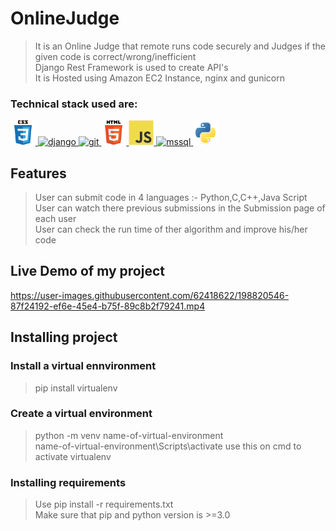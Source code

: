 # OnlineJudge

>It is an Online Judge that remote runs code securely and Judges if the given code is correct/wrong/inefficient<br>
>Django Rest Framework is used to create API's <br>
>It is Hosted using Amazon EC2 Instance, nginx and gunicorn<br>


<h3 align="left">Technical stack used are:</h3>
<p align="left"> <a href="https://getbootstrap.com" target="_blank" rel="noreferrer">  <img src="https://raw.githubusercontent.com/devicons/devicon/master/icons/css3/css3-original-wordmark.svg" alt="css3" width="40" height="40"/> </a> <a href="https://www.djangoproject.com/" target="_blank" rel="noreferrer"> <img src="https://cdn.worldvectorlogo.com/logos/django.svg" alt="django" width="40" height="40"/> </a> <a href="https://flask.palletsprojects.com/" target="_blank" rel="noreferrer"> <img src="https://www.vectorlogo.zone/logos/git-scm/git-scm-icon.svg" alt="git" width="40" height="40"/> </a> <a href="https://www.w3.org/html/" target="_blank" rel="noreferrer"> <img src="https://raw.githubusercontent.com/devicons/devicon/master/icons/html5/html5-original-wordmark.svg" alt="html5" width="40" height="40"/> </a> <a href="https://developer.mozilla.org/en-US/docs/Web/JavaScript" target="_blank" rel="noreferrer"> <img src="https://raw.githubusercontent.com/devicons/devicon/master/icons/javascript/javascript-original.svg" alt="javascript" width="40" height="40"/> </a> <a href="https://www.microsoft.com/en-us/sql-server" target="_blank" rel="noreferrer"> <img src="https://www.svgrepo.com/show/303229/microsoft-sql-server-logo.svg" alt="mssql" width="40" height="40"/> </a> <a href="https://pandas.pydata.org/" target="_blank" rel="noreferrer">  <img src="https://raw.githubusercontent.com/devicons/devicon/master/icons/python/python-original.svg" alt="python" width="40" height="40"/> </a> </p>
  
## Features
>User can submit code in 4 languages :- Python,C,C++,Java Script<br>
>User can watch there previous submissions in the Submission page of each user<br>
>User can check the run time of ther algorithm and improve his/her code<br>
 
## Live Demo of my project

  https://user-images.githubusercontent.com/62418622/198820546-87f24192-ef6e-45e4-b75f-89c8b2f79241.mp4
  
## Installing project

### Install a virtual ennvironment
>pip install virtualenv

### Create a virtual environment
>python -m venv name-of-virtual-environment<br>
>name-of-virtual-environment\Scripts\activate use this on cmd to activate virtualenv

### Installing requirements

>Use pip install -r requirements.txt<br>
>Make sure that pip and python version is >=3.0


  


